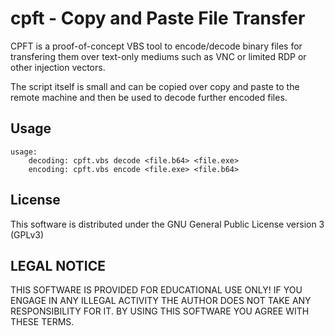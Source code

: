 cpft - Copy and Paste File Transfer
==========================================
CPFT is a proof-of-concept VBS tool to encode/decode binary files for transfering them over
text-only mediums such as VNC or limited RDP or other injection vectors.

The script itself is small and can be copied over copy and paste to the remote machine and then be
used to decode further encoded files.

Usage
-----------------------------------------

    usage:
        decoding: cpft.vbs decode <file.b64> <file.exe>
        encoding: cpft.vbs encode <file.exe> <file.b64>

License
-----------------------------------------
This software is distributed under the GNU General Public License version 3 (GPLv3)

LEGAL NOTICE
-----------------------------------------
THIS SOFTWARE IS PROVIDED FOR EDUCATIONAL USE ONLY! IF YOU ENGAGE IN ANY ILLEGAL ACTIVITY THE AUTHOR DOES NOT TAKE ANY RESPONSIBILITY FOR IT. BY USING THIS SOFTWARE YOU AGREE WITH THESE TERMS.

